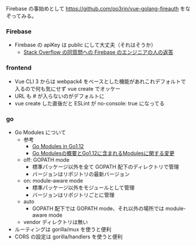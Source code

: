 Firebase の事始めとして https://github.com/po3rin/vue-golang-fireauth をなぞってみる。

### Firebase

* Firebase の apiKey は public にして大丈夫（それはそうか）
  * [Stack Overflow の同質問への Firebase のエンジニアの人の返答](https://stackoverflow.com/a/37484053)

### frontend

* Vue CLI 3 からは webpack4 をベースとした機能があれこれデフォルトで入るので何も気にせず vue create でオッケー
* URL も # が入らないのがデフォルトに
* vue create した直後だと ESLint が no-console: true になってる

### go

* Go Modules について
  * 参考
    * [Go Modules in Go1.12](https://speakerdeck.com/budougumi0617/go-modules-in-go1-dot-12)
    * [Go Modulesの概要とGo1.12に含まれるModulesに関する変更](https://budougumi0617.github.io/2019/02/15/go-modules-on-go112/)
  * off: GOPATH mode
    * 標準パッケージ以外を全て GOPATH 配下のディレクトリで管理
    * バージョンはリポジトリの最新バージョン
  * on: module-aware mode
    * 標準パッケージ以外をモジュールとして管理
    * バージョンはリポジトリごとに管理
  * auto
    * GOPATH 配下では GOPATH mode、それ以外の場所では module-aware mode
  * vendor ディレクトリは無い
* ルーティングは gorilla/mux を使うと便利
* CORS の設定は gorilla/handlers を使うと便利
